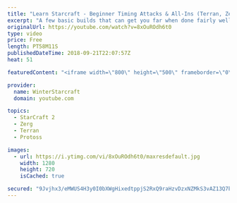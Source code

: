 ```yaml
---
title: "Learn Starcraft - Beginner Timing Attacks & All-Ins (Terran, Zerg & Protoss)"
excerpt: "A few basic builds that can get you far when done fairly well. Also important is how not to overextend and lose everything."
originalUrl: https://youtube.com/watch?v=8xOuROdh6t0
type: video
price: Free
length: PT58M11S
publishedDateTime: 2018-09-21T22:07:57Z
heat: 51

featuredContent: "<iframe width=\"800\" height=\"500\" frameborder=\"0\" src=\"https://www.youtube.com/embed/8xOuROdh6t0\" allow=\"accelerometer; autoplay; encrypted-media; gyroscope; picture-in-picture\" allowfullscreen></iframe>"

provider:
  name: WinterStarcraft
  domain: youtube.com

topics:
  - StarCraft 2
  - Zerg
  - Terran
  - Protoss

images:
  - url: https://i.ytimg.com/vi/8xOuROdh6t0/maxresdefault.jpg
    width: 1280
    height: 720
    isCached: true

secured: "9Jvjhx3/eMWUS4H3y0I0bXWgHixedtppjS2RxQ9raHzvDzxNZMkS3vAZ13Q7b8S/pT04XmBXGiffo9mE2zI29ir/GXybGFt8ptNYUrI0Q833S+GO3uAMd5kkYs4YjwYf+NYdBWLMgQzaQccMsDi8EKz4oBz8Dc2bOk700bsk7y6rL/6fyLMybNRt4t5j5f3+NvU2VJJ8X0DQcrfH/pqwFiC6Km/jU+rscGpG52o42R7EGEYzGfva9X4M/VOQi+8rEmNIrWLumTRu1cJFcWnt1+ESs6hhW8zKyf4NA0G28MOGsfDUqMv9g+a+39NquwicwGHZhbXxJNuyfEzabfIeHMw/Qjjva7WiX/fGeQudDoTWKK4HE7WsdNOg5CmvbPclKqaaZScB5VsD+MuHSRinvZDPQwiSWbe03Nudg1xELU0=;sbmRAJNatL0OVPPXwAkqFQ=="
---
```


